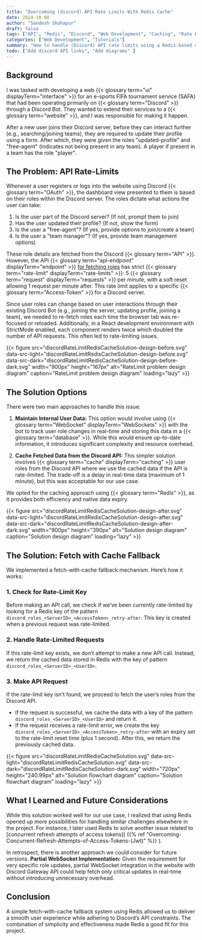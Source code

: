 ```yaml
---
title: "Overcoming (discord) API Rate Limits With Redis Cache"
date: 2024-10-08
author: "Sandesh Shahapur"
draft: false
tags: ["API", "Redis", "Discord", "Web Development", "Caching", "Rate Limit"]
categories: ["Web Development", "Tutorials"]
summary: "How to handle (Discord) API rate limits using a Redis-based caching mechanism in a web application."
todo: ["Add discord API links", "Add diagrams" ]
---
```


## Background

I was tasked with developing a web {{< glossary term="ui" displayTerm="interface" >}} for an e-sports FIFA tournament service (SAFA) that had been operating primarily on {{< glossary term="Discord" >}} through a Discord Bot. They wanted to extend their services to a {{< glossary term="website" >}}, and I was responsible for making it happen.

After a new user joins their Discord server, before they can interact further (e.g., searching/joining teams), they are required to update their profile using a form. After which, they were given the roles "updated-profile" and "free-agent" (indicates not being present in any team). A player if present in a team has the role "player".

## The Problem: API Rate-Limits

Whenever a user registers or logs into the website using Discord {{< glossary term="OAuth" >}}, the dashboard view presented to them is based on their roles within the Discord server. The roles dictate what actions the user can take:

1. Is the user part of the Discord server? (If not, prompt them to join)
2. Has the user updated their profile? (If not, show the form)
3. Is the user a "free-agent"? (If yes, provide options to join/create a team)
4. Is the user a "team manager"? (If yes, provide team management options)

These role details are fetched from the Discord {{< glossary term="API" >}}. However, the API {{< glossary term="api-endpoint" displayTerm="endpoint" >}} [for fetching roles](https://discord.com/developers/docs/resources/user#get-current-user-guild-member) has strict {{< glossary term="rate-limit" displayTerm="rate-limits" >}}: 5 {{< glossary term="request" displayTerm="requests" >}} per minute, with a soft reset allowing 1 request per minute after. This rate limit applies to a specific {{< glossary term="Access-Token" >}} for a Discord server.

Since user roles can change based on user interactions through their existing Discord Bot (e.g., joining the server, updating profile, joining a team), we needed to re-fetch roles each time the browser tab was re-focused or reloaded. Additionally, in a React development environment with StrictMode enabled, each component renders twice which doubled the number of API requests. This often led to rate-limiting issues.

{{< figure src="discordRateLimitRedisCacheSolution-design-before.svg" data-src-light="discordRateLimitRedisCacheSolution-design-before.svg" data-src-dark="discordRateLimitRedisCacheSolution-design-before-dark.svg" width="900px" height="167px" alt="RateLimit problem design diagram" caption="RateLimit problem design diagram" loading="lazy" >}}

## The Solution Options

There were two main approaches to handle this issue:

1. **Maintain Internal User Data:**
   This option would involve using {{< glossary term="WebSocket" displayTerm="WebSockets" >}} with the bot to track user role changes in real-time and storing this data in a {{< glossary term="database" >}}. While this would ensure up-to-date information, it introduces significant complexity and resource overhead.

2. **Cache Fetched Data from the Discord API:**
   This simpler solution involves {{< glossary term="cache" displayTerm="caching" >}} user roles from the Discord API where we use the cached data if the API is rate-limited. The trade-off is a delay in real-time data (maximum of 1 minute), but this was acceptable for our use case.

We opted for the caching approach using {{< glossary term="Redis" >}}, as it provides both efficiency and native data expiry.

{{< figure src="discordRateLimitRedisCacheSolution-design-after.svg" data-src-light="discordRateLimitRedisCacheSolution-design-after.svg" data-src-dark="discordRateLimitRedisCacheSolution-design-after-dark.svg" width="900px" height="390px" alt="Solution design diagram" caption="Solution design diagram" loading="lazy" >}}

## The Solution: Fetch with Cache Fallback

We implemented a fetch-with-cache fallback mechanism. Here’s how it works:

### 1. Check for Rate-Limit Key

Before making an API call, we check if we’ve been currently rate-limited by looking for a Redis key of the pattern `discord_roles_<ServerID>_<AccessToken>_retry-after`. This key is created when a previous request was rate-limited.

### 2. Handle Rate-Limited Requests

If this rate-limit key exists, we don’t attempt to make a new API call. Instead, we return the cached data stored in Redis with the key of pattern `discord_roles_<ServerID>_<UserID>`.

### 3. Make API Request

If the rate-limit key isn’t found, we proceed to fetch the user’s roles from the Discord API.

- If the request is successful, we cache the data with a key of the pattern `discord_roles_<ServerID>_<UserID>` and return it.
- If the request receives a rate-limit error, we create the key `discord_roles_<ServerID>_<AccessToken>_retry-after` with an expiry set to the rate-limit reset time (plus 1 second). After this, we return the previously cached data.

{{< figure src="discordRateLimitRedisCacheSolution.svg" data-src-light="discordRateLimitRedisCacheSolution.svg" data-src-dark="discordRateLimitRedisCacheSolution-dark.svg" width="720px" height="240.99px" alt="Solution flowchart diagram" caption="Solution flowchart diagram" loading="lazy" >}}

## What I Learned and Future Considerations

While this solution worked well for our use case, I realized that using Redis opened up more possibilities for handling similar challenges elsewhere in the project. For instance, I later used Redis to solve another issue related to [concurrent refresh attempts of access tokens]( {{% ref "Overcoming-Concurrent-Refresh-Attempts-of-Access-Tokens-(Jwt)" %}} ).

In retrospect, there is another approach we could consider for future versions. **Partial WebSocket Implementation:** Given the requirement for very specific role updates, partial WebSocket integration in the website with Discord Gateway API could help fetch only critical updates in real-time without introducing unnecessary overhead.

## Conclusion

A simple fetch-with-cache fallback system using Redis allowed us to deliver a smooth user experience while adhering to Discord’s API constraints. The combination of simplicity and effectiveness made Redis a good fit for this project.
